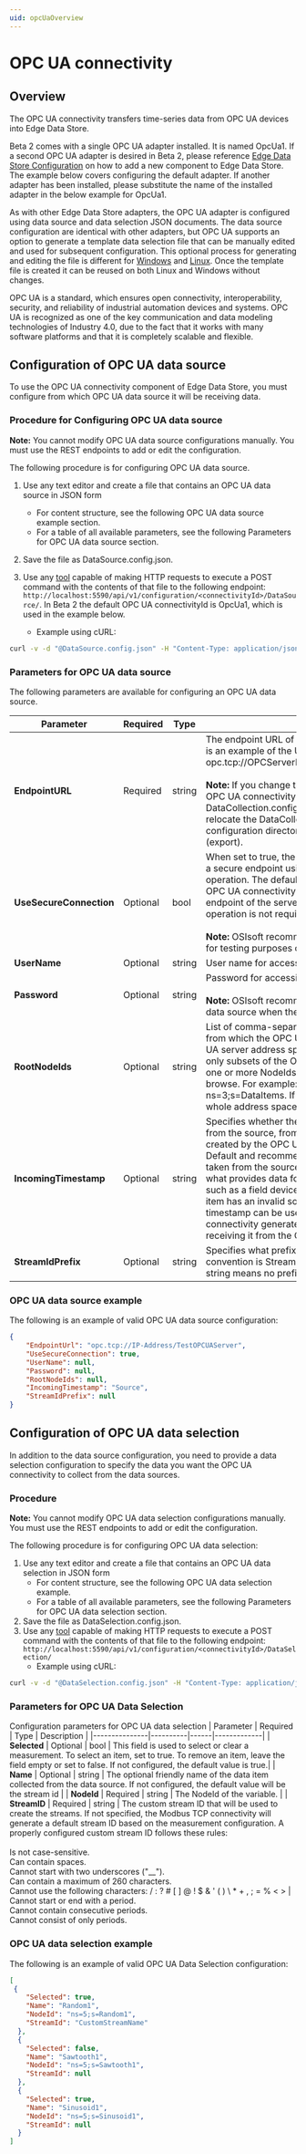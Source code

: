 ```yaml
---
uid: opcUaOverview
---
```


# OPC UA connectivity

## Overview

The OPC UA connectivity transfers time-series data from OPC UA devices into Edge Data Store.

Beta 2 comes with a single OPC UA adapter installed. It is named OpcUa1. If a second OPC UA adapter is desired in Beta 2, please reference [Edge Data Store Configuration](xref:EdgeDataStoreConfiguration) on how to add a new component to Edge Data Store. The example below covers configuring the default adapter. If another adapter has been installed, please substitute the name of the installed adapter in the below example for OpcUa1.

As with other Edge Data Store adapters, the OPC UA adapter is configured using data source and data selection JSON documents. The data source configuration are identical with other adapters, but OPC UA supports an option to generate a template data selection file that can be manually edited and used for subsequent configuration. This optional process for generating and editing the file is different for [Windows](xref:opcUaDataSelectionWindows) and [Linux](xref:opcUaDataSelectionLinux). Once the template file is created it can be reused on both Linux and Windows without changes.

OPC UA is a standard, which ensures open connectivity, interoperability, security, and reliability of industrial automation devices and systems. OPC UA is recognized as one of the key communication and data modeling technologies of Industry 4.0, due to the fact that it works with many software platforms and that it is completely scalable and flexible.

## Configuration of OPC UA data source

To use the OPC UA connectivity component of Edge Data Store, you must configure from which OPC UA data source it will be receiving data.

### Procedure for Configuring OPC UA data source

**Note:** You cannot modify OPC UA data source configurations manually. You must use the REST endpoints to add or edit the configuration.

The following procedure is for configuring OPC UA data source.

1. Use any text editor and create a file that contains an OPC UA data source in JSON form
    - For content structure, see the following OPC UA data source example section.
    - For a table of all available parameters, see the following Parameters for OPC UA data source section.
2. Save the file as DataSource.config.json.
3. Use any [tool](xref:managementTools) capable of making HTTP requests to execute a POST command with the contents of that file to the following endpoint: `http://localhost:5590/api/v1/configuration/<connectivityId>/DataSource/`. In Beta 2 the default OPC UA connectivityId is OpcUa1, which is used in the example below.

    - Example using cURL:

```bash
curl -v -d "@DataSource.config.json" -H "Content-Type: application/json" -X POST "http://localhost:5590/api/v1/configuration/OpcUa1/DataSource"
```

### Parameters for OPC UA data source

The following parameters are available for configuring an OPC UA data source.

| Parameter | Required | Type |	Description |
|-----------|----------|------|-------------|
| **EndpointURL** | Required | string | The endpoint URL of the OPC UA server. The following is an example of the URL format: opc.tcp://OPCServerHost:Port/OpcUa/SimulationServer<br><br>**Note:** If you change the EndpointURL on a configured OPC UA connectivity that has DataCollection.config.csv file exported, you will need to relocate the DataCollection.config.csv file from the configuration directory to trigger a new browse (export).|
| **UseSecureConnection**|Optional | bool | When set to true, the OPC UA connectivity connects to a secure endpoint using OPC UA certificate exchange operation. The default is true. When set to false, the OPC UA connectivity connects to an unsecured endpoint of the server and certificate exchange operation is not required.<br><br>**Note:** OSIsoft recommends setting this option to false for testing purposes only.|
| **UserName** | Optional | string | User name for accessing the OPC UA server. |
| **Password** | Optional | string | Password for accessing the OPC UA server.<br><br>**Note:** OSIsoft recommends using REST to configure the data source when the password must be specified.|
| **RootNodeIds** | Optional | string |List of comma-separated NodeIds of those objects from which the OPC UA connectivity browses the OPC UA server address space. This option allows selecting only subsets of the OPC UA address by explicitly listing one or more NodeIds which are used to start the initial browse. For example: ns=5;s=85/0:Simulation, ns=3;s=DataItems. If not specified, it means that the whole address space will be browsed.|
| **IncomingTimestamp**	| Optional | string | Specifies whether the incoming timestamp is taken from the source, from the OPC UA server, or should be created by the OPC UA connectivity instance. **Source** - Default and recommended setting. The timestamp is taken from the source timestamp field. The source is what provides data for the item to the OPC UA server, such as a field device. **Server** - In case the OPC UA item has an invalid source timestamp field, the Server timestamp can be used. **Connector** - The OPC UA connectivity generates a timestamp for the item upon receiving it from the OPC UA server.|
| **StreamIdPrefix** | Optional | string | Specifies what prefix is used for Stream IDs. Naming convention is StreamIdPrefix.NodeId. **Note:** An empty string means no prefix will be added to the Stream IDs.|


### OPC UA data source example

The following is an example of valid OPC UA data source configuration:

```json
{
    "EndpointUrl": "opc.tcp://IP-Address/TestOPCUAServer",
    "UseSecureConnection": true,
    "UserName": null,
    "Password": null,
    "RootNodeIds": null,
    "IncomingTimestamp": "Source",
    "StreamIdPrefix": null
}
```

## Configuration of OPC UA data selection

In addition to the data source configuration, you need to provide a data selection configuration to specify the data you want the OPC UA connectivity to collect from the data sources.

### Procedure

**Note:** You cannot modify OPC UA data selection configurations manually. You must use the REST endpoints to add or edit the configuration.

The following procedure is for configuring OPC UA data selection:

1. Use any text editor and create a file that contains an OPC UA data selection in JSON form
    - For content structure, see the following OPC UA data selection example.
    - For a table of all available parameters, see the following Parameters for OPC UA data selection section.
2. Save the file as DataSelection.config.json.
3. Use any [tool](xref:managementTools) capable of making HTTP requests to execute a POST command with the contents of that file to the following endpoint: `http://localhost:5590/api/v1/configuration/<connectivityId>/DataSelection/`
    - Example using cURL:


```bash
curl -v -d "@DataSelection.config.json" -H "Content-Type: application/json" -X POST "http://localhost:5590/api/v1/configuration/<connectivityId>/DataSelection"
```

### Parameters for OPC UA Data Selection

Configuration parameters for OPC UA data selection
| Parameter     | Required | Type | Description |
|---------------|----------|------|-------------|
| **Selected** | Optional | bool | This field is used to select or clear a measurement. To select an item, set to true. To remove an item, leave the field empty or set to false.  If not configured, the default value is true.|
| **Name**      | Optional | string | The optional friendly name of the data item collected from the data source. If not configured, the default value will be the stream id |
| **NodeId**    | Required | string | The NodeId of the variable. |
| **StreamID** | Required | string | The custom stream ID that will be used to create the streams. If not specified, the Modbus TCP connectivity will generate a default stream ID based on the measurement configuration. A properly configured custom stream ID follows these rules:<br><br>Is not case-sensitive.<br>Can contain spaces.<br>Cannot start with two underscores ("__").<br>Can contain a maximum of 260 characters.<br>Cannot use the following characters: / : ? # [ ] @ ! $ & ' ( ) \ * + , ; = % < > &#124;<br>Cannot start or end with a period.<br>Cannot contain consecutive periods.<br>Cannot consist of only periods.

### OPC UA data selection example

The following is an example of valid OPC UA Data Selection configuration:

```json
[
 {
    "Selected": true,
    "Name": "Random1",
    "NodeId": "ns=5;s=Random1",
    "StreamId": "CustomStreamName"
  },
  {
    "Selected": false,
    "Name": "Sawtooth1",
    "NodeId": "ns=5;s=Sawtooth1",
    "StreamId": null
  },
  {
    "Selected": true,
    "Name": "Sinusoid1",
    "NodeId": "ns=5;s=Sinusoid1",
    "StreamId": null
  }
]
```
